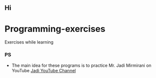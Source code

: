 ## Hi
# Programming-exercises
Exercises while learning
### PS
- The main idea for these programs is to practice Mr. Jadi Mirmirani on YouTube <a href="https://youtube.com/jadimirmirani">Jadi YouTube Channel</a>
